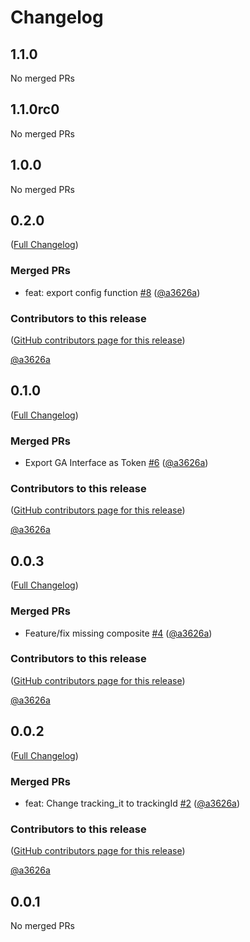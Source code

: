 # Changelog

<!-- <START NEW CHANGELOG ENTRY> -->

## 1.1.0

No merged PRs

<!-- <END NEW CHANGELOG ENTRY> -->

## 1.1.0rc0

No merged PRs

## 1.0.0

No merged PRs

## 0.2.0

([Full Changelog](https://github.com/team-monolith-product/jupyterlab-google-analytics/compare/v0.1.0...b3554c1a9d56984e62b9a229fc6ca2787591f5ea))

### Merged PRs

- feat: export config function [#8](https://github.com/team-monolith-product/jupyterlab-google-analytics/pull/8) ([@a3626a](https://github.com/a3626a))

### Contributors to this release

([GitHub contributors page for this release](https://github.com/team-monolith-product/jupyterlab-google-analytics/graphs/contributors?from=2022-08-31&to=2022-08-31&type=c))

[@a3626a](https://github.com/search?q=repo%3Ateam-monolith-product%2Fjupyterlab-google-analytics+involves%3Aa3626a+updated%3A2022-08-31..2022-08-31&type=Issues)

## 0.1.0

([Full Changelog](https://github.com/team-monolith-product/jupyterlab-google-analytics/compare/v0.0.3...d866675536a617495a1080f42823f49cb7b57aa1))

### Merged PRs

- Export GA Interface as Token [#6](https://github.com/team-monolith-product/jupyterlab-google-analytics/pull/6) ([@a3626a](https://github.com/a3626a))

### Contributors to this release

([GitHub contributors page for this release](https://github.com/team-monolith-product/jupyterlab-google-analytics/graphs/contributors?from=2022-08-09&to=2022-08-31&type=c))

[@a3626a](https://github.com/search?q=repo%3Ateam-monolith-product%2Fjupyterlab-google-analytics+involves%3Aa3626a+updated%3A2022-08-09..2022-08-31&type=Issues)

## 0.0.3

([Full Changelog](https://github.com/team-monolith-product/jupyterlab-google-analytics/compare/v0.0.2...aa6e12319df55a10bd484d4bcb702dd54e24dc77))

### Merged PRs

- Feature/fix missing composite [#4](https://github.com/team-monolith-product/jupyterlab-google-analytics/pull/4) ([@a3626a](https://github.com/a3626a))

### Contributors to this release

([GitHub contributors page for this release](https://github.com/team-monolith-product/jupyterlab-google-analytics/graphs/contributors?from=2022-08-09&to=2022-08-09&type=c))

[@a3626a](https://github.com/search?q=repo%3Ateam-monolith-product%2Fjupyterlab-google-analytics+involves%3Aa3626a+updated%3A2022-08-09..2022-08-09&type=Issues)

## 0.0.2

([Full Changelog](https://github.com/team-monolith-product/jupyterlab-google-analytics/compare/v0.0.1...ae269b3aa25b5dd6db9cb6622ac876b4e78a695b))

### Merged PRs

- feat: Change tracking_it to trackingId [#2](https://github.com/team-monolith-product/jupyterlab-google-analytics/pull/2) ([@a3626a](https://github.com/a3626a))

### Contributors to this release

([GitHub contributors page for this release](https://github.com/team-monolith-product/jupyterlab-google-analytics/graphs/contributors?from=2022-08-09&to=2022-08-09&type=c))

[@a3626a](https://github.com/search?q=repo%3Ateam-monolith-product%2Fjupyterlab-google-analytics+involves%3Aa3626a+updated%3A2022-08-09..2022-08-09&type=Issues)

## 0.0.1

No merged PRs

